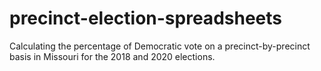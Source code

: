 # precinct-election-spreadsheets
Calculating the percentage of Democratic vote on a precinct-by-precinct basis in Missouri for the 2018 and 2020 elections.
